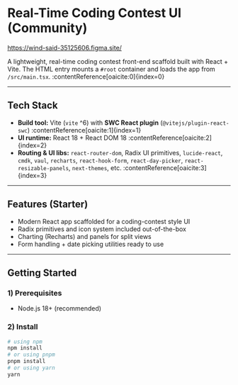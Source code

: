 # Real-Time Coding Contest UI (Community)

https://wind-said-35125606.figma.site/

A lightweight, real-time coding contest front-end scaffold built with React + Vite. The HTML entry mounts a `#root` container and loads the app from `/src/main.tsx`. :contentReference[oaicite:0]{index=0}

---

## Tech Stack

- **Build tool:** Vite (`vite` ^6) with **SWC React plugin** (`@vitejs/plugin-react-swc`) :contentReference[oaicite:1]{index=1}  
- **UI runtime:** React 18 + React DOM 18 :contentReference[oaicite:2]{index=2}  
- **Routing & UI libs:** `react-router-dom`, Radix UI primitives, `lucide-react`, `cmdk`, `vaul`, `recharts`, `react-hook-form`, `react-day-picker`, `react-resizable-panels`, `next-themes`, etc. :contentReference[oaicite:3]{index=3}

---

## Features (Starter)

- Modern React app scaffolded for a coding-contest style UI
- Radix primitives and icon system included out-of-the-box
- Charting (Recharts) and panels for split views
- Form handling + date picking utilities ready to use

---

## Getting Started

### 1) Prerequisites
- Node.js 18+ (recommended)

### 2) Install
```bash
# using npm
npm install
# or using pnpm
pnpm install
# or using yarn
yarn
